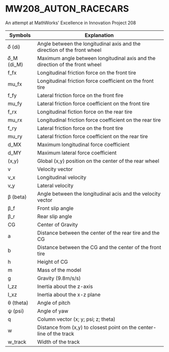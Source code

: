# MW208_AUTON_RACECARS
An attempt at MathWorks' Excellence in Innovation Project 208

Symbols | Explanation
------------ | -------------
𝛿 (di) | Angle between the longitudinal axis and the direction of the front wheel
𝛿_M (di_M) | Maximum angle between longitudinal axis and the direction of the front wheel
f_fx | Longitudinal friction force on the front tire
mu_fx | Longitudinal friction force coefficient on the front tire
f_fy | Lateral friction force on the front fire
mu_fy | Lateral friction force coefficient on the front tire
f_rx | Longitudinal fiction force on the rear tire
mu_rx | Longitudinal friction force coefficient on the rear tire
f_ry | Lateral friction force on the front tire
mu_ry | Lateral friction force coefficient on the rear tire
d_MX | Maximum longitudinal force coefficient
d_MY | Maximum lateral force coefficient
(x,y) | Global (x,y) position on the center of the rear wheel
v | Velocity vector
v_x | Longitudinal velocity
v_y | Lateral velocity
β (beta) | Angle between the longitudinal acis and the velocity vector
β_f | Front slip angle
β_r | Rear slip angle
CG | Center of Gravity
a | Distance between the center of the rear tire and the CG
b | Distance between the CG and the center of the front tire
h | Height of CG
m | Mass of the model
g | Gravity (9.8m/s/s)
I_zz | Inertia about the z-axis
I_xz | Inertia about the x-z plane
θ (theta) | Angle of pitch
ψ (psi) | Angle of yaw
q | Column vector (x; y; psi; z; theta)
w | Distance from (x,y) to closest point on the center-line of the track
w_track | Width of the track

